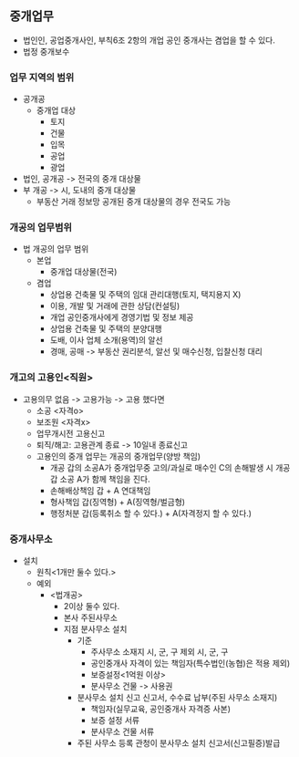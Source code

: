 ## 중개업무
- 법인인, 공업중개사인, 부칙6조 2항의 개업 공인 중개사는 겸업을 할 수 있다.
- 법정 중개보수
### 업무 지역의 범위
- 공개공
    - 중개업 대상
        - 토지 
        - 건물 
        - 입목
        - 공업
        - 광업
- 법인, 공개공 -> 전국의 중개 대상물
- 부 개공 -> 시, 도내의 중개 대상물
    - 부동산 거래 정보망 공개된 중개 대상물의 경우 전국도 가능
### 개공의 업무범위
- 법 개공의 업무 범위
    - 본업
        - 중개업 대상물(전국)
    - 겸업
        - 상업용 건축물 및 주택의 임대 관리대행(토지, 택지용지 X)
        - 이용, 개발 및 거래에 관한 상담(컨설팅)
        - 개업 공인중개사에게 경영기법 및 정보 제공
        - 상업용 건축물 및 주택의 분양대행
        - 도배, 이사 업체 소개(용역)의 알선
        - 경매, 공매 -> 부동산 권리분석, 알선 및 매수신청, 입찰신청 대리
### 개고의 고용인<직원>
- 고용의무 없음 -> 고용가능 -> 고용 했다면
    - 소공 <자격o>
    - 보조원 <자격x>
    - 업무개시전 고용신고
    - 퇴직/해고: 고용관계 종료 -> 10일내 종료신고
    - 고용인의 중개 업무는 개공의 중개업무(양방 책임)
        - 개공 갑의 소공A가 중개업무중 고의/과실로 매수인 C의 손해발생 시 개공 갑 소공 A가 함께 책임을 진다.
        - 손해배상책임 갑 + A 연대책임
        - 형사책임 갑(징역형) + A(징역형/벌금형)
        - 행정처분 갑(등록취소 할 수 있다.) + A(자격정지 할 수 있다.)
### 중개사무소
- 설치
    - 원칙<1개만 둘수 있다.>
    - 예외 
        - <법개공>
            - 2이상 둘수 있다.
            - 본사 주된사무소
            - 지점 분사무소 설치
                - 기준
                    - 주사무소 소재지 시, 군, 구 제외 시, 군, 구
                    - 공인중개사 자격이 있는 책임자(특수법인(농협)은 적용 제외)
                    - 보증설정<1억원 이상>
                    - 분사무소 건물 -> 사용권
                - 분사무소 설치 신고 신고서, 수수료 납부(주된 사무소 소재지)
                    - 책임자(실무교육, 공인중개사 자격증 사본)
                    - 보증 설정 서류 
                    - 분사무소 건물 서류
                - 주된 사무소 등록 관청이 분사무소 설치 신고서(신고필증)발급    